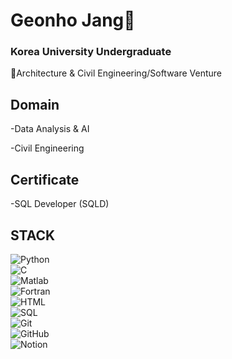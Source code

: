 <h1>Geonho Jang👋</h1>

<h3>Korea University Undergraduate</h3>
🌇Architecture & Civil Engineering/Software Venture

<h2>Domain</h2>
-Data Analysis & AI

-Civil Engineering

<h2>Certificate</h2>
-SQL Developer (SQLD)

<h2>STACK</h2>

![Python](https://img.shields.io/badge/Python-3776AB?style=for-the-badge&logo=python&logoColor=white)  
![C](https://img.shields.io/badge/C-A8B9CC?style=for-the-badge&logo=c&logoColor=white)  
![Matlab](https://img.shields.io/badge/MATLAB-0076A8?style=for-the-badge&logo=mathworks&logoColor=white)  
![Fortran](https://img.shields.io/badge/Fortran-734F96?style=for-the-badge&logo=fortran&logoColor=white)  
![HTML](https://img.shields.io/badge/HTML5-E34F26?style=for-the-badge&logo=html5&logoColor=white)  
![SQL](https://img.shields.io/badge/SQL-4479A1?style=for-the-badge&logo=postgresql&logoColor=white)  
![Git](https://img.shields.io/badge/Git-F05032?style=for-the-badge&logo=git&logoColor=white)  
![GitHub](https://img.shields.io/badge/GitHub-181717?style=for-the-badge&logo=github&logoColor=white)  
![Notion](https://img.shields.io/badge/Notion-000000?style=for-the-badge&logo=notion&logoColor=white)




<!---
geonhoted/geonhoted is a ✨ special ✨ repository because its `README.md` (this file) appears on your GitHub profile.
You can click the Preview link to take a look at your changes.
--->
